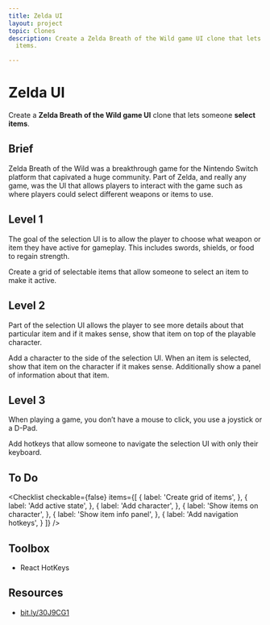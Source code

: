 ```yaml
---
title: Zelda UI
layout: project
topic: Clones
description: Create a Zelda Breath of the Wild game UI clone that lets someone select
  items.

---
```



<ProjectHeader>

# Zelda UI

Create a <strong className="color-blue">Zelda Breath of the Wild game UI</strong> clone that lets someone <strong className="color-purple">select items</strong>.

</ProjectHeader>

<ProjectContent>

## Brief

Zelda Breath of the Wild was a breakthrough game for the Nintendo Switch platform that capivated a huge community. Part of Zelda, and really any game, was the UI that allows players to interact with the game such as where players could select different weapons or items to use.

## Level 1

The goal of the selection UI is to allow the player to choose what weapon or item they have active for gameplay. This includes swords, shields, or food to regain strength.

Create a grid of selectable items that allow someone to select an item to make it active.

<LoginRequired>

## Level 2

Part of the selection UI allows the player to see more details about that particular item and if it makes sense, show that item on top of the playable character.

Add a character to the side of the selection UI. When an item is selected, show that item on the character if it makes sense. Additionally show a panel of information about that item.

## Level 3

When playing a game, you don’t have a mouse to click, you use a joystick or a D-Pad.

Add hotkeys that allow someone to navigate the selection UI with only their keyboard.

</LoginRequired>

</ProjectContent>

<ProjectSidebar>

## To Do

<Checklist checkable={false} items={[
{
label: 'Create grid of items',
},
{
label: 'Add active state',
},
{
label: 'Add character',
},
{
label: 'Show items on character',
},
{
label: 'Show item info panel',
},
{
label: 'Add navigation hotkeys',
}
]} />

## Toolbox

* React HotKeys

## Resources

* [bit.ly/30J9CG1](https://bit.ly/30J9CG1)

</ProjectSidebar>